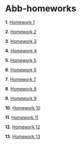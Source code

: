 # Abb-homeworks

**1**.  [Homework 1 ](/Homework1)

**2**.  [Homework 2 ](/Homework2)

**3**.  [Homework 3 ](/Homework3)

**4**.  [Homework 4 ](/Homework4)

**5**.  [Homework 5 ](/Homework5)

**6**.  [Homework 6 ](/Homework6)

**7**.  [Homework 7 ](/Homework7)

**8**.  [Homework 8 ](/Homework8)

**9**.  [Homework 9 ](/Homework9)

**10**.  [Homework 10 ](/Homework10)

**11**.  [Homework 11 ](/Homework11)

**12**.  [Homework 12 ](/Homework12)

**13**.  [Homework 13 ](/Homework13)
